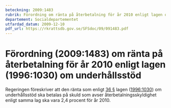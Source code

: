 ```yaml
---
beteckning: 2009:1483
rubrik: Förordning om ränta på återbetalning för år 2010 enligt lagen om underhållsstöd
departement: Socialdepartementet
utfardad_datum: 2009-12-10
pdf_url: https://rkrattsdb.gov.se/SFSdoc/09/091483.pdf
---
```


# Förordning (2009:1483) om ränta på återbetalning för år 2010 enligt lagen (1996:1030) om underhållsstöd

Regeringen föreskriver att den ränta som enligt [36 §](#36) lagen ([1996:1030](https://selex.se/eli/sfs/1996/1030)) om underhållsstöd ska betalas på skuld som avser återbetalningsskyldighet enligt samma lag ska vara 2,4 procent för år 2010.